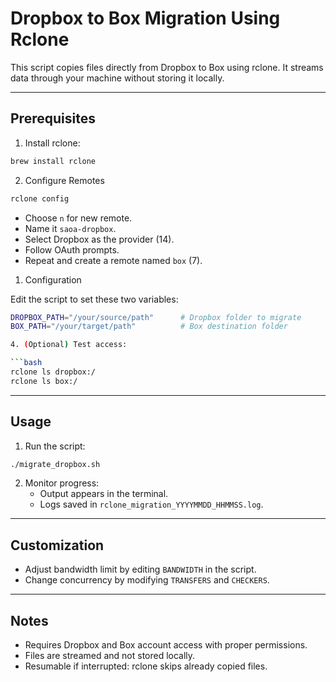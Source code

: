 # Dropbox to Box Migration Using Rclone

This script copies files directly from Dropbox to Box using rclone. It streams data through your machine without storing it locally.

---

## Prerequisites

1. Install rclone:

```bash
brew install rclone
```

2. Configure Remotes

```bash
rclone config
```

   - Choose `n` for new remote.
   - Name it `saoa-dropbox`.
   - Select Dropbox as the provider (14).
   - Follow OAuth prompts.
   - Repeat and create a remote named `box` (7).

1. Configuration

Edit the script to set these two variables:

```bash
DROPBOX_PATH="/your/source/path"      # Dropbox folder to migrate
BOX_PATH="/your/target/path"          # Box destination folder

4. (Optional) Test access:

```bash
rclone ls dropbox:/
rclone ls box:/
```

---

## Usage

1. Run the script:

```bash
./migrate_dropbox.sh
```

2. Monitor progress:
   - Output appears in the terminal.
   - Logs saved in `rclone_migration_YYYYMMDD_HHMMSS.log`.

---

## Customization

- Adjust bandwidth limit by editing `BANDWIDTH` in the script.
- Change concurrency by modifying `TRANSFERS` and `CHECKERS`.

---

## Notes

- Requires Dropbox and Box account access with proper permissions.
- Files are streamed and not stored locally.
- Resumable if interrupted: rclone skips already copied files.
